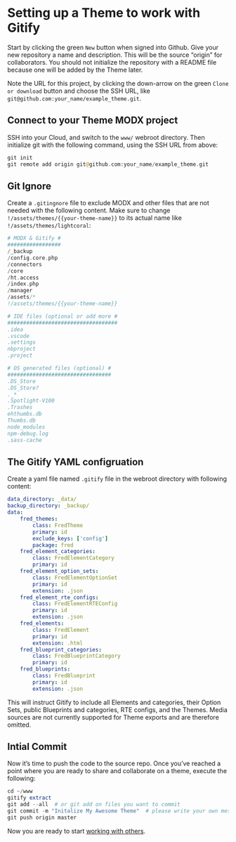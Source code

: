 # Setting up a Theme to work with Gitify

Start by clicking the green `New` button when signed into Github. Give your new repository a name and description. This will be the source “origin” for collaborators. You should not initialize the repository with a README file because one will be added by the Theme later.

Note the URL for this project, by clicking the down-arrow on the green `Clone or download` button and choose the SSH URL, like `git@github.com:your_name/example_theme.git`.

## Connect to your Theme MODX project

SSH into your Cloud, and switch to the `www/` webroot directory. Then initialize git with the following command, using the SSH URL from above:

``` php
git init
git remote add origin git@github.com:your_name/example_theme.git
```

## Git Ignore

Create a `.gitingnore` file to exclude MODX and other files that are not needed with the following content. Make sure to change `!/assets/themes/{{your-theme-name}}` to its actual name like `!/assets/themes/lightcoral`:

``` php
# MODX & Gitify #
#################
/_backup
/config.core.php
/connectors
/core
/ht.access
/index.php
/manager
/assets/*
!/assets/themes/{{your-theme-name}}

# IDE files (optional or add more #
###################################
.idea
.vscode
.settings
nbproject
.project

# OS generated files (optional) #
#################################
.DS_Store
.DS_Store?
._*
.Spotlight-V100
.Trashes
ehthumbs.db
Thumbs.db
node_modules
npm-debug.log
.sass-cache
```

## The Gitify YAML configruation

Create a yaml file named `.gitify` file in the webroot directory with following content:

```yaml
data_directory: _data/
backup_directory: _backup/
data:
    fred_themes:
        class: FredTheme
        primary: id
        exclude_keys: ['config']
        package: fred
    fred_element_categories:
        class: FredElementCategory
        primary: id
    fred_element_option_sets:
        class: FredElementOptionSet
        primary: id
        extension: .json
    fred_element_rte_configs:
        class: FredElementRTEConfig
        primary: id
        extension: .json
    fred_elements:
        class: FredElement
        primary: id
        extension: .html
    fred_blueprint_categories:
        class: FredBlueprintCategory
        primary: id
    fred_blueprints:
        class: FredBlueprint
        primary: id
        extension: .json
```

This will instruct Gitify to include all Elements and categories, their Option Sets, public Blueprints and categories, RTE configs, and the Themes. Media sources are not currently supported for Theme exports and are therefore omitted.

## Intial Commit

Now it’s time to push the code to the source repo. Once you’ve reached a point where you are ready to share and collaborate on a theme, execute the following:

``` php
cd ~/www
gitify extract
git add --all  # or git add on files you want to commit
git commit -m "Initalize My Awesome Theme"  # please write your own message
git push origin master
```

Now you are ready to start [working with others](gitify_in_action.md).
